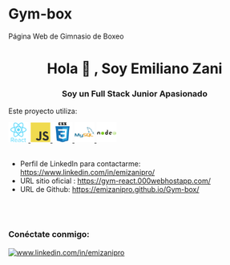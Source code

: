 # Gym-box
Página Web de Gimnasio de Boxeo 

<h1 align="center">Hola 👋 , Soy Emiliano Zani</h1><h3 align="center">Soy un Full Stack Junior Apasionado</h3>

Este proyecto utiliza:

<a href="https://reactjs.org/" target="_blank" rel="noreferrer">
    <img src="https://raw.githubusercontent.com/devicons/devicon/master/icons/react/react-original-wordmark.svg" alt="react" width="40" height="40"/>
</a>

<a href="https://developer.mozilla.org/en-US/docs/Web/JavaScript" target="_blank" rel="noreferrer">
    <img src="https://raw.githubusercontent.com/devicons/devicon/master/icons/javascript/javascript-original.svg" alt="javascript" width="40" height="40"/>
</a>

<a href="https://www.w3schools.com/css/" target="_blank" rel="noreferrer">
    <img src="https://raw.githubusercontent.com/devicons/devicon/master/icons/css3/css3-original-wordmark.svg" alt="css3" width="40" height="40"/>
</a>

<a href="https://www.mysql.com/" target="_blank" rel="noreferrer">
    <img src="https://raw.githubusercontent.com/devicons/devicon/master/icons/mysql/mysql-original-wordmark.svg" alt="mysql" width="40" height="40"/>
</a>

<a href="https://nodejs.org" target="_blank" rel="noreferrer">
    <img src="https://raw.githubusercontent.com/devicons/devicon/master/icons/nodejs/nodejs-original-wordmark.svg" alt="nodejs" width="40" height="40"/>
</a>





<br>
<br>


- Perfil de LinkedIn para contactarme: <a href="https://www.linkedin.com/in/emizanipro/" target="_blank">https://www.linkedin.com/in/emizanipro/</a>
- URL sitio oficial : <a href="https://gym-react.000webhostapp.com/" target="_blank">https://gym-react.000webhostapp.com/</a> 
- URL de Github: <a href="https://emizanipro.github.io/Gym-box/" target="_blank">https://emizanipro.github.io/Gym-box/</a>

<br>
<br>

<h3 align="left">Conéctate conmigo:</h3>



<p align="left">
<a href="https://linkedin.com/in/www.linkedin.com/in/emizanipro" target="blank"><img align="center" src="https://raw.githubusercontent.com/rahuldkjain/github-profile-readme-generator/master/src/images/icons/Social/linked-in-alt.svg" alt="www.linkedin.com/in/emizanipro" height="30" width="40" />

